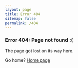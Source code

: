 ```yaml
---
layout: page
title: Error 404
sitemap: false
permalink: /404
---
```

### Error 404: Page not found :(
The page got lost on its way here.

Go home? [Home page][1]

[1]: https://shihlings.github.io/capstone-explore-microcontroller